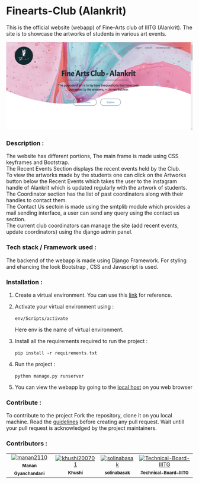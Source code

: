 # Finearts-Club (Alankrit)

This is the official website (webapp) of Fine-Arts club of IIITG (Alankrit). The site is to showcase the artworks of students in various art events. 

![Alt text]( ./media/pictures/main.png "Main page of website")


### Description :
The website has different portions, The main frame is made using CSS keyframes and Bootstrap. \
The Recent Events Section displays the recent events held by the Club.\
To view the artworks made by the students one can click on the Artworks button below the Recent Events which takes the user to the instagram handle of Alankrit which is updated regularly with the artwork of students. \
The Coordinator section has the list of past coordinators along with their handles to contact them. \
The Contact Us sectoin is made using the smtplib module which provides a mail sending interface, a user can send any query using the contact us section. \
The current club coordinators can manage the site (add recent events, update coordinators) using the django admin panel. 



### Tech stack / Framework used : 
The backend of the webapp is made using Django Framework. For styling and ehancing the look Bootstrap , CSS and Javascript is used.

### Installation :

1. Create a virtual environment. You can use this [link](https://docs.python.org/3/library/venv.html) for reference.

2. Activate your virtual environment using : 
    
    ```env/Scripts/activate``` 
    
    Here env is the name of virtual environment.

3. Install all the requirements required to run the project : 
    
    ```pip install -r requirements.txt```

4. Run the project : 
    
    ```python manage.py runserver```

5. You can view the webapp by going to the [local host](http://127.0.0.1:8000/) on you web browser



### Contribute :
To contribute to the project Fork the repository, clone it on you local machine. Read the [guidelines](https://github.com/IIITG-Open-Source/Guidelines) before creating any pull request. 
Wait untill your pull request is acknowledged by the project maintainers.

### Contributors :

<!-- readme: contributors -start -->
<table>
<tr>
    <td align="center">
        <a href="https://github.com/manan2110">
            <img src="https://avatars.githubusercontent.com/u/55996661?v=4" width="100;" alt="manan2110"/>
            <br />
            <sub><b>Manan Gyanchandani</b></sub>
        </a>
    </td>
    <td align="center">
        <a href="https://github.com/khushi200701">
            <img src="https://avatars.githubusercontent.com/u/58480229?v=4" width="100;" alt="khushi200701"/>
            <br />
            <sub><b>Khushi</b></sub>
        </a>
    </td>
    <td align="center">
        <a href="https://github.com/solinabasak">
            <img src="https://avatars.githubusercontent.com/u/54628003?v=4" width="100;" alt="solinabasak"/>
            <br />
            <sub><b>solinabasak</b></sub>
        </a>
    </td>
    <td align="center">
        <a href="https://github.com/Technical-Board-IIITG">
            <img src="https://avatars.githubusercontent.com/u/58619800?v=4" width="100;" alt="Technical-Board-IIITG"/>
            <br />
            <sub><b>Technical-Board-IIITG</b></sub>
        </a>
    </td></tr>
</table>
<!-- readme: contributors -end -->



